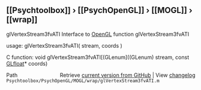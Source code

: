 ## [[Psychtoolbox]] &#8250; [[PsychOpenGL]] &#8250; [[MOGL]] &#8250; [[wrap]]

glVertexStream3fvATI  Interface to [OpenGL](OpenGL) function glVertexStream3fvATI  
  
usage:  glVertexStream3fvATI( stream, coords )  
  
C function:  void glVertexStream3fvATI[(GLenum]((GLenum) stream, const [GLfloat](GLfloat)\* coords)  




<div class="code_header" style="text-align:right;">
  <span style="float:left;">Path&nbsp;&nbsp;</span> <span class="counter">Retrieve <a href=
  "https://raw.github.com/Psychtoolbox-3/Psychtoolbox-3/beta/Psychtoolbox/PsychOpenGL/MOGL/wrap/glVertexStream3fvATI.m">current version from GitHub</a> | View <a href=
  "https://github.com/Psychtoolbox-3/Psychtoolbox-3/commits/beta/Psychtoolbox/PsychOpenGL/MOGL/wrap/glVertexStream3fvATI.m">changelog</a></span>
</div>
<div class="code">
  <code>Psychtoolbox/PsychOpenGL/MOGL/wrap/glVertexStream3fvATI.m</code>
</div>

